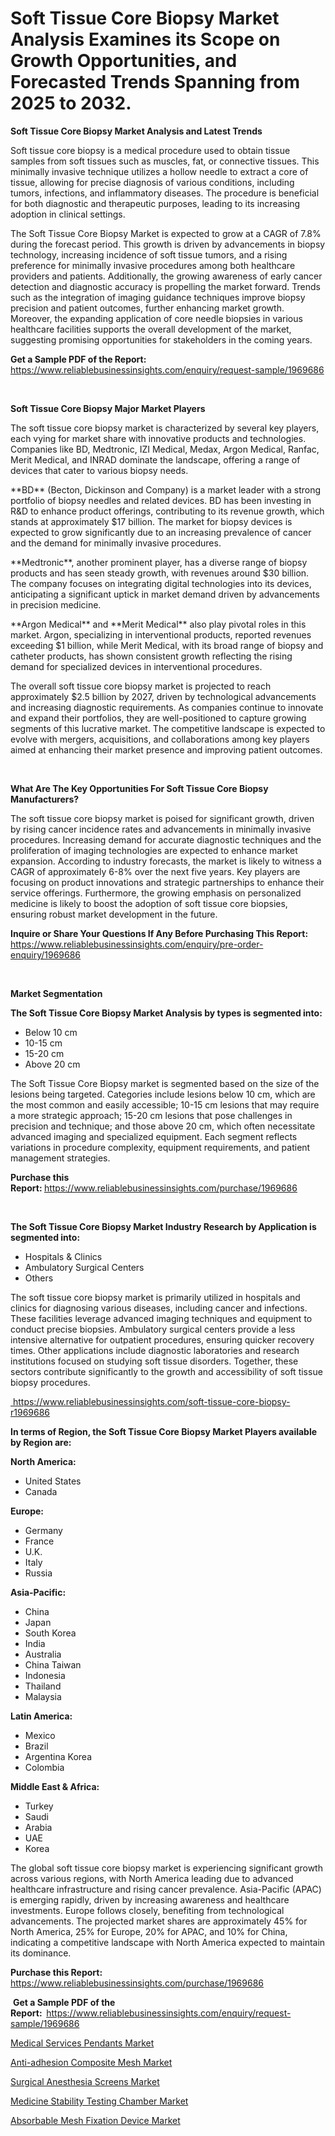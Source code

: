 <p><h1>Soft Tissue Core Biopsy Market Analysis Examines its Scope on Growth Opportunities, and Forecasted Trends Spanning from 2025 to 2032.</h1></p><p><strong>Soft Tissue Core Biopsy Market Analysis and Latest Trends</strong></p>
<p><p>Soft tissue core biopsy is a medical procedure used to obtain tissue samples from soft tissues such as muscles, fat, or connective tissues. This minimally invasive technique utilizes a hollow needle to extract a core of tissue, allowing for precise diagnosis of various conditions, including tumors, infections, and inflammatory diseases. The procedure is beneficial for both diagnostic and therapeutic purposes, leading to its increasing adoption in clinical settings.</p><p>The Soft Tissue Core Biopsy Market is expected to grow at a CAGR of 7.8% during the forecast period. This growth is driven by advancements in biopsy technology, increasing incidence of soft tissue tumors, and a rising preference for minimally invasive procedures among both healthcare providers and patients. Additionally, the growing awareness of early cancer detection and diagnostic accuracy is propelling the market forward. Trends such as the integration of imaging guidance techniques improve biopsy precision and patient outcomes, further enhancing market growth. Moreover, the expanding application of core needle biopsies in various healthcare facilities supports the overall development of the market, suggesting promising opportunities for stakeholders in the coming years.</p></p>
<p><strong>Get a Sample PDF of the Report:&nbsp;</strong> <a href="https://www.reliablebusinessinsights.com/enquiry/request-sample/1969686?utm_campaign=1091&utm_medium=2&utm_source=Github&utm_content=ia&utm_term=05032025&utm_id=soft-tissue-core-biopsy">https://www.reliablebusinessinsights.com/enquiry/request-sample/1969686</a></p>
<p>&nbsp;</p>
<p><strong>Soft Tissue Core Biopsy Major Market Players</strong></p>
<p><p>The soft tissue core biopsy market is characterized by several key players, each vying for market share with innovative products and technologies. Companies like BD, Medtronic, IZI Medical, Medax, Argon Medical, Ranfac, Merit Medical, and INRAD dominate the landscape, offering a range of devices that cater to various biopsy needs.</p><p>**BD** (Becton, Dickinson and Company) is a market leader with a strong portfolio of biopsy needles and related devices. BD has been investing in R&D to enhance product offerings, contributing to its revenue growth, which stands at approximately $17 billion. The market for biopsy devices is expected to grow significantly due to an increasing prevalence of cancer and the demand for minimally invasive procedures.</p><p>**Medtronic**, another prominent player, has a diverse range of biopsy products and has seen steady growth, with revenues around $30 billion. The company focuses on integrating digital technologies into its devices, anticipating a significant uptick in market demand driven by advancements in precision medicine.</p><p>**Argon Medical** and **Merit Medical** also play pivotal roles in this market. Argon, specializing in interventional products, reported revenues exceeding $1 billion, while Merit Medical, with its broad range of biopsy and catheter products, has shown consistent growth reflecting the rising demand for specialized devices in interventional procedures.</p><p>The overall soft tissue core biopsy market is projected to reach approximately $2.5 billion by 2027, driven by technological advancements and increasing diagnostic requirements. As companies continue to innovate and expand their portfolios, they are well-positioned to capture growing segments of this lucrative market. The competitive landscape is expected to evolve with mergers, acquisitions, and collaborations among key players aimed at enhancing their market presence and improving patient outcomes.</p></p>
<p>&nbsp;</p>
<p><strong>What Are The Key Opportunities For Soft Tissue Core Biopsy Manufacturers?</strong></p>
<p><p>The soft tissue core biopsy market is poised for significant growth, driven by rising cancer incidence rates and advancements in minimally invasive procedures. Increasing demand for accurate diagnostic techniques and the proliferation of imaging technologies are expected to enhance market expansion. According to industry forecasts, the market is likely to witness a CAGR of approximately 6-8% over the next five years. Key players are focusing on product innovations and strategic partnerships to enhance their service offerings. Furthermore, the growing emphasis on personalized medicine is likely to boost the adoption of soft tissue core biopsies, ensuring robust market development in the future.</p></p>
<p><strong>Inquire or Share Your Questions If Any Before Purchasing This Report:</strong> <a href="https://www.reliablebusinessinsights.com/enquiry/pre-order-enquiry/1969686?utm_campaign=1091&utm_medium=2&utm_source=Github&utm_content=ia&utm_term=05032025&utm_id=soft-tissue-core-biopsy">https://www.reliablebusinessinsights.com/enquiry/pre-order-enquiry/1969686</a></p>
<p>&nbsp;</p>
<p><strong>Market Segmentation</strong></p>
<p><strong>The Soft Tissue Core Biopsy Market Analysis by types is segmented into:</strong></p>
<p><ul><li>Below 10 cm</li><li>10-15 cm</li><li>15-20 cm</li><li>Above 20 cm</li></ul></p>
<p><p>The Soft Tissue Core Biopsy market is segmented based on the size of the lesions being targeted. Categories include lesions below 10 cm, which are the most common and easily accessible; 10-15 cm lesions that may require a more strategic approach; 15-20 cm lesions that pose challenges in precision and technique; and those above 20 cm, which often necessitate advanced imaging and specialized equipment. Each segment reflects variations in procedure complexity, equipment requirements, and patient management strategies.</p></p>
<p><strong>Purchase this Report:&nbsp;</strong><a href="https://www.reliablebusinessinsights.com/purchase/1969686?utm_campaign=1091&utm_medium=2&utm_source=Github&utm_content=ia&utm_term=05032025&utm_id=soft-tissue-core-biopsy">https://www.reliablebusinessinsights.com/purchase/1969686</a></p>
<p>&nbsp;</p>
<p><strong>The Soft Tissue Core Biopsy Market Industry Research by Application is segmented into:</strong></p>
<p><ul><li>Hospitals & Clinics</li><li>Ambulatory Surgical Centers</li><li>Others</li></ul></p>
<p><p>The soft tissue core biopsy market is primarily utilized in hospitals and clinics for diagnosing various diseases, including cancer and infections. These facilities leverage advanced imaging techniques and equipment to conduct precise biopsies. Ambulatory surgical centers provide a less intensive alternative for outpatient procedures, ensuring quicker recovery times. Other applications include diagnostic laboratories and research institutions focused on studying soft tissue disorders. Together, these sectors contribute significantly to the growth and accessibility of soft tissue biopsy procedures.</p></p>
<p><a href="https://www.reliablebusinessinsights.com/soft-tissue-core-biopsy-r1969686?utm_campaign=1091&utm_medium=2&utm_source=Github&utm_content=ia&utm_term=05032025&utm_id=soft-tissue-core-biopsy">&nbsp;https://www.reliablebusinessinsights.com/soft-tissue-core-biopsy-r1969686</a></p>
<p><strong>In terms of Region, the Soft Tissue Core Biopsy Market Players available by Region are:</strong></p>
<p>
    <p> <strong> North America: </strong>
        <ul>
            <li>United States</li>
            <li>Canada</li>
        </ul>
        </p> 
    <p> <strong> Europe: </strong>
        <ul>
            <li>Germany</li>
            <li>France</li>
            <li>U.K.</li>
            <li>Italy</li>
            <li>Russia</li>
        </ul>
        </p> 
    <p> <strong> Asia-Pacific: </strong>
        <ul>
            <li>China</li>
            <li>Japan</li>
            <li>South Korea</li>
            <li>India</li>
            <li>Australia</li>
            <li>China Taiwan</li>
            <li>Indonesia</li>
            <li>Thailand</li>
            <li>Malaysia</li>
        </ul>
        </p> 
    <p> <strong> Latin America: </strong>
        <ul>
            <li>Mexico</li>
            <li>Brazil</li>
            <li>Argentina Korea</li>
            <li>Colombia</li>
        </ul>
        </p> 
    <p> <strong> Middle East & Africa: </strong>
        <ul>
            <li>Turkey</li>
            <li>Saudi</li>
            <li>Arabia</li>
            <li>UAE</li>
            <li>Korea</li>
        </ul>
    </p>
    </p>
<p><p>The global soft tissue core biopsy market is experiencing significant growth across various regions, with North America leading due to advanced healthcare infrastructure and rising cancer prevalence. Asia-Pacific (APAC) is emerging rapidly, driven by increasing awareness and healthcare investments. Europe follows closely, benefiting from technological advancements. The projected market shares are approximately 45% for North America, 25% for Europe, 20% for APAC, and 10% for China, indicating a competitive landscape with North America expected to maintain its dominance.</p></p>
<p><strong>Purchase this Report: </strong><a href="https://www.reliablebusinessinsights.com/purchase/1969686?utm_campaign=1091&utm_medium=2&utm_source=Github&utm_content=ia&utm_term=05032025&utm_id=soft-tissue-core-biopsy">https://www.reliablebusinessinsights.com/purchase/1969686</a></p>
<p>&nbsp;<strong>Get a Sample PDF of the Report:&nbsp;&nbsp;</strong><a href="https://www.reliablebusinessinsights.com/enquiry/request-sample/1969686?utm_campaign=1091&utm_medium=2&utm_source=Github&utm_content=ia&utm_term=05032025&utm_id=soft-tissue-core-biopsy">https://www.reliablebusinessinsights.com/enquiry/request-sample/1969686</a></p>
<p><strong></strong></p>
<p><p><a href="https://github.com/roehrtizonov/Market-Research-Report-List-1/blob/main/medical-services-pendants-market.md?utm_campaign=1091&utm_medium=2&utm_source=Github&utm_content=ia&utm_term=05032025&utm_id=soft-tissue-core-biopsy">Medical Services Pendants Market</a></p><p><a href="https://github.com/welidaeisya/Market-Research-Report-List-1/blob/main/anti-adhesion-composite-mesh-market.md?utm_campaign=1091&utm_medium=2&utm_source=Github&utm_content=ia&utm_term=05032025&utm_id=soft-tissue-core-biopsy">Anti-adhesion Composite Mesh Market</a></p><p><a href="https://github.com/sgroitrieu7f/Market-Research-Report-List-1/blob/main/surgical-anesthesia-screens-market.md?utm_campaign=1091&utm_medium=2&utm_source=Github&utm_content=ia&utm_term=05032025&utm_id=soft-tissue-core-biopsy">Surgical Anesthesia Screens Market</a></p><p><a href="https://github.com/zhininzacher/Market-Research-Report-List-1/blob/main/medicine-stability-testing-chamber-market.md?utm_campaign=1091&utm_medium=2&utm_source=Github&utm_content=ia&utm_term=05032025&utm_id=soft-tissue-core-biopsy">Medicine Stability Testing Chamber Market</a></p><p><a href="https://github.com/donsonjupa/Market-Research-Report-List-1/blob/main/absorbable-mesh-fixation-device-market.md?utm_campaign=1091&utm_medium=2&utm_source=Github&utm_content=ia&utm_term=05032025&utm_id=soft-tissue-core-biopsy">Absorbable Mesh Fixation Device Market</a></p></p>